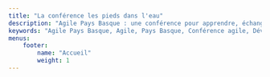 ```yaml
---
title: "La conférence les pieds dans l'eau"
description: "Agile Pays Basque : une conférence pour apprendre, échanger et se détendre au Pays Basque. Conférences et ateliers le premier jour, open space le lendemain matin, puis détente au bord de l’océan."
keywords: "Agile Pays Basque, Agile, Pays Basque, Conférence agile, Développement logiciel, Product management, UX design, Facilitation, Open space, Ateliers, Communauté agile, Partage d’expériences, Ambiance conviviale, Événement agile, Accessibilité, Inclusion, Collaboration, Mer et montagne, Gastronomie locale, Réseautage, Innovation technologique"
menus:
    footer:
        name: "Accueil"
        weight: 1
---
```


